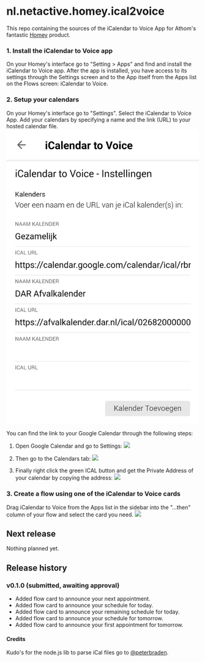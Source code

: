 ﻿# nl.netactive.homey.ical2voice
This repo containing the sources of the iCalendar to Voice App for Athom's fantastic [Homey](http://www.athom.com) product.

### 1. Install the iCalendar to Voice app
On your Homey's interface go to "Setting > Apps" and find and install the iCalendar to Voice app.
After the app is installed, you have access to its settings through the Settings screen and to the App itself from the Apps list on the Flows screen: iCalendar to Voice.

### 2. Setup your calendars
On your Homey's interface go to "Settings". Select the iCalendar to Voice App. Add your calendars by specifying a name and the link (URL) to your hosted calendar file.
![](https://github.com/netactivenl/homey.ical2voice/raw/master/assets/images/settings.png)

You can find the link to your Google Calendar through the following steps:

1. Open Google Calendar and go to Settings:
![](https://github.com/netactivenl/homey.ical2voice/raw/master/assets/images/settings_menu.png)

2. Then go to the Calendars tab:
![](https://github.com/netactivenl/homey.ical2voice/raw/master/assets/images/calendar_settings.png)

3. Finally right click the green ICAL button and get the Private Address of your calendar by copying the address:
![](https://github.com/netactivenl/homey.ical2voice/raw/master/assets/images/ical.png)

### 3. Create a flow using one of the iCalendar to Voice cards
Drag iCalendar to Voice from the Apps list in the sidebar into the "...then" column of your flow and select the card you need. 
![](https://github.com/netactivenl/homey.ical2voice/raw/master/assets/images/example_flow.png)

## Next release

Nothing planned yet.

## Release history

### v0.1.0 (submitted, awaiting approval)
* Added flow card to announce your next appointment.
* Added flow card to announce your schedule for today.
* Added flow card to announce your remaining schedule for today.
* Added flow card to announce your schedule for tomorrow.
* Added flow card to announce your first appointment for tomorrow.

#### Credits
Kudo's for the node.js lib to parse iCal files go to [@peterbraden](https://github.com/peterbraden).
